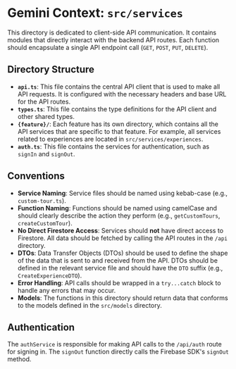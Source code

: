 # Gemini Context: `src/services`

This directory is dedicated to client-side API communication. It contains modules that directly interact with the backend API routes. Each function should encapsulate a single API endpoint call (`GET`, `POST`, `PUT`, `DELETE`).

## Directory Structure

-   **`api.ts`**: This file contains the central API client that is used to make all API requests. It is configured with the necessary headers and base URL for the API routes.
-   **`types.ts`**: This file contains the type definitions for the API client and other shared types.
-   **`{feature}/`**: Each feature has its own directory, which contains all the API services that are specific to that feature. For example, all services related to experiences are located in `src/services/experiences`.
-   **`auth.ts`**: This file contains the services for authentication, such as `signIn` and `signOut`.

## Conventions

-   **Service Naming**: Service files should be named using kebab-case (e.g., `custom-tour.ts`).
-   **Function Naming**: Functions should be named using camelCase and should clearly describe the action they perform (e.g., `getCustomTours`, `createCustomTour`).
-   **No Direct Firestore Access**: Services should **not** have direct access to Firestore. All data should be fetched by calling the API routes in the `/api` directory.
-   **DTOs**: Data Transfer Objects (DTOs) should be used to define the shape of the data that is sent to and received from the API. DTOs should be defined in the relevant service file and should have the `DTO` suffix (e.g., `CreateExperienceDTO`).
-   **Error Handling**: API calls should be wrapped in a `try...catch` block to handle any errors that may occur.
-   **Models**: The functions in this directory should return data that conforms to the models defined in the `src/models` directory.

## Authentication

The `authService` is responsible for making API calls to the `/api/auth` route for signing in. The `signOut` function directly calls the Firebase SDK's `signOut` method.
